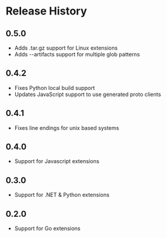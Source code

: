 # Release History

## 0.5.0

- Adds .tar.gz support for Linux extensions
- Adds --artifacts support for multiple glob patterns

## 0.4.2

- Fixes Python local build support
- Updates JavaScript support to use generated proto clients

## 0.4.1

- Fixes line endings for unix based systems

## 0.4.0

- Support for Javascript extensions

## 0.3.0

- Support for .NET & Python extensions

## 0.2.0

- Support for Go extensions

